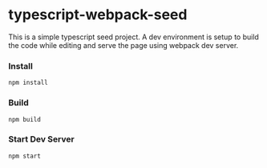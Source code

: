 # typescript-webpack-seed

This is a simple typescript seed project. A dev environment is setup to build the code while editing and serve the page using webpack dev server.

### Install 

```
npm install
```

### Build

```
npm build
```

### Start Dev Server

```
npm start
```
